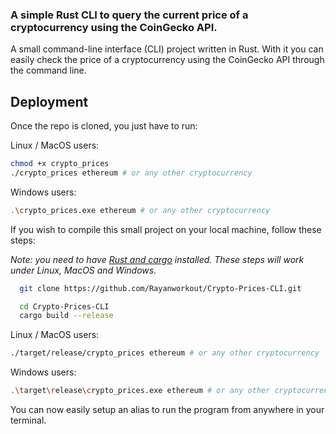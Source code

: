 ### A simple Rust CLI to query the current price of a cryptocurrency using the CoinGecko API.

A small command-line interface (CLI) project written in Rust. With it you can easily check the price of a cryptocurrency using the CoinGecko API through the command line.


## Deployment


Once the repo is cloned, you just have to run:

Linux / MacOS users:
```bash
chmod +x crypto_prices
./crypto_prices ethereum # or any other cryptocurrency
```

Windows users:
```bash
.\crypto_prices.exe ethereum # or any other cryptocurrency
```

If you wish to compile this small project on your local machine, follow these steps:

_Note: you need to have [Rust and cargo](https://doc.rust-lang.org/book/ch01-01-installation.html) installed. These steps will work under Linux, MacOS and Windows._

```bash
  git clone https://github.com/Rayanworkout/Crypto-Prices-CLI.git
```
```bash
  cd Crypto-Prices-CLI
  cargo build --release
```

Linux / MacOS users:
```bash
./target/release/crypto_prices ethereum # or any other cryptocurrency
```

Windows users:


```bash
.\target\release\crypto_prices.exe ethereum # or any other cryptocurrency
```

You can now easily setup an alias to run the program from anywhere in your terminal.